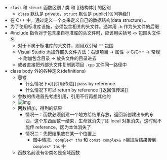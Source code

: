- `class` 和 `struct` 函数区别 / 类 和 [[结构体]] 的区别
	- `class` 默认是 private，`struct` 默认是 public[[访问等级]]
- 在 C++ 中，通过定义一个类来定义自己的数据结构(data structure) 。
- 为了使用标准库设施，必须包含相关的头文件。通常用 `.h` 作为头文件的后缀
- #include 指令对于包含来自标准库的头文件时，应该用尖括号 `<>` 包围头文件名
	- 对于不属于标准库的头文件，则用双引号 `""` 包围
	- Visual Studio 添加外部头文件方法：右键项目 -> 属性 -> C/C++ -> 常规 -> 附加包含目录 -> 放头文件的目录进去
	- 或者直接把外部头文件复制到项目 `.cpp` 文件同一路径中
- class body 外的各种定义(definitions)
	- 思考
		- 什么情况下可[[引用传递]] pass by reference
		- 什么情况下可以 return by reference [[返回值传递]]
	- 参数的传递首先考虑引用，引用不行再想其他的
	- ![img](https://gitee.com/doubaoBABAQ/joplin-pics/raw/master/image_1646204213016_0.png)
	- 两数相加，得到的结果
		- 情况一：函数必须创建一个地方给结果存放，返回新创建出来的东西，这个东西函数一结束，生命就消失了即 local 对象消失，这时就不能传 reference，因为本体消失了
		- 情况二：先把结果放在某一个位置上
			- 图中情况，`complex* ths` 和 `const complex& r`相加后结果传到 `complex* ths` 中
	- 函数名前没有带类名是全域函数